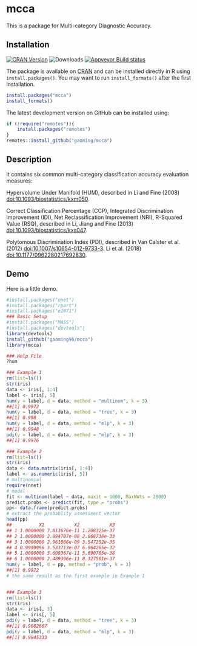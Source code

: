 # mcca
This is a package for Multi-category Diagnostic Accuracy.<br>

## Installation

[![CRAN Version](https://www.r-pkg.org/badges/version/mcca)](https://cran.r-project.org/package=mcca)
![Downloads](https://cranlogs.r-pkg.org/badges/mcca)
[![Appveyor Build status](https://ci.appveyor.com/api/projects/status/40ua5l06jw0gjyjb?svg=true)](https://ci.appveyor.com/project/gaoming96/mcca)


The package is available on [CRAN](https://cran.r-project.org/package=mcca) and can be installed directly in R using `install.packages()`. You may want to run `install_formats()` after the first installation.

```R
install.packages("mcca")
install_formats()
```

The latest development version on GitHub can be installed using:

```R
if (!require("remotes")){
    install.packages("remotes")
}
remotes::install_github("gaoming/mcca")
```
## Description

It contains six common multi-category classification accuracy evaluation measures:

 Hypervolume Under Manifold (HUM), described in
 Li and Fine (2008) <doi:10.1093/biostatistics/kxm050>.
 
 Correct Classification Percentage (CCP), Integrated Discrimination Improvement (IDI), Net Reclassification Improvement (NRI), R-Squared Value (RSQ), described in
 Li, Jiang and Fine (2013) <doi:10.1093/biostatistics/kxs047>.
 
 Polytomous Discrimination Index (PDI), described in
 Van Calster et al. (2012) <doi:10.1007/s10654-012-9733-3>.
 Li et al. (2018) <doi:10.1177/0962280217692830>.

## Demo

Here is a little demo.<br>

```r
#install.packages("nnet")
#install.packages("rpart")
#install.packages("e1071")
### Basic Setup
#install.packages("MASS")
#install.packages("devtools")
library(devtools)
install_github("gaoming96/mcca")
library(mcca)

### Help File
?hum

### Example 1
rm(list=ls())
str(iris)
data <- iris[, 1:4]
label <- iris[, 5]
hum(y = label, d = data, method = "multinom", k = 3)
##[1] 0.9972
hum(y = label, d = data, method = "tree", k = 3)
##[1] 0.998
hum(y = label, d = data, method = "mlp", k = 3)
##[1] 0.9948
pdi(y = label, d = data, method = "mlp", k = 3)
##[1] 0.9976

### Example 2
rm(list=ls())
str(iris)
data <- data.matrix(iris[, 1:4])
label <- as.numeric(iris[, 5])
# multinomial
require(nnet)
# model
fit <- multinom(label ~ data, maxit = 1000, MaxNWts = 2000)
predict.probs <- predict(fit, type = "probs")
pp<- data.frame(predict.probs)
# extract the probablity assessment vector
head(pp)
##          X1           X2           X3
## 1 1.0000000 7.813676e-11 1.208325e-37
## 2 1.0000000 2.894707e-08 2.068738e-33
## 3 1.0000000 2.961086e-09 3.547252e-35
## 4 0.9999996 3.533713e-07 6.964265e-32
## 5 1.0000000 5.609367e-11 5.690705e-38
## 6 1.0000000 2.489396e-11 8.327501e-37
hum(y = label, d = pp, method = "prob", k = 3)
##[1] 0.9972
# the same result as the first example in Example 1


### Example 3
rm(list=ls())
str(iris)
data <- iris[, 3]
label <- iris[, 5]
pdi(y = label, d = data, method = "tree", k = 3)
##[1] 0.9082667
pdi(y = label, d = data, method = "mlp", k = 3)
##[1] 0.9845333
```
